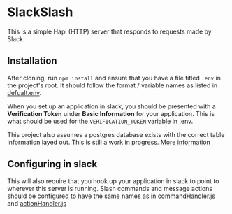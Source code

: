 # SlackSlash
This is a simple Hapi (HTTP) server that responds to requests made by Slack.

## Installation

After cloning, run `npm install` and ensure that you have a file titled `.env` in the project's root. It should follow the format / variable names as listed in [defualt.env](./default.env).

When you set up an application in slack, you should be presented with a **Verification Token** under **Basic Information** for your application. This is what should be used for the `VERIFICATION_TOKEN` variable in .env.

This project also assumes a postgres database exists with the correct table information layed out. This is still a work in progress. [More information](https://github.com/ClayBenson94/SlackSlash/issues/1)

## Configuring in slack
This will also require that you hook up your application in slack to point to wherever this server is running. Slash commands and message actions should be configured to have the same names as in [commandHandler.js](./src/commands/commandHandler.js) and [actionHandler.js](./src/actions/actionHandler.js)